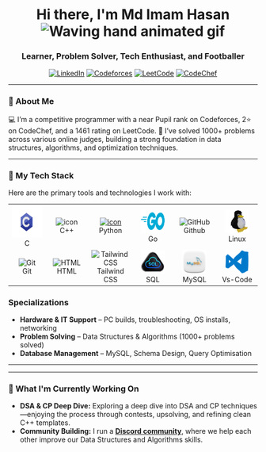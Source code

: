 
<div align="center">
  
  <h1>
    Hi there, I'm Md Imam Hasan
    <img src="https://raw.githubusercontent.com/nixin72/nixin72/master/wave.gif" alt="Waving hand animated gif" width="45" height="45" />
  </h1>
  
  <h3>Learner, Problem Solver, Tech Enthusiast, and Footballer</h3>
  
  <p>
    <a href="https://www.linkedin.com/in/imam346/"><img alt="LinkedIn" src="https://img.shields.io/badge/LinkedIn-0A66C2?style=for-the-badge&logo=linkedin&logoColor=white"></a>
    <a href="https://codeforces.com/profile/Imam346"><img alt="Codeforces" src="https://img.shields.io/badge/Codeforces-305167?style=for-the-badge&logo=codeforces&logoColor=black"></a>
    <a href="https://leetcode.com/Imam346/"><img alt="LeetCode" src="https://img.shields.io/badge/LeetCode-FFA116?style=for-the-badge&logo=leetcode&logoColor=black"></a>
    <a href="https://www.codechef.com/users/imam346"><img alt="CodeChef" src="https://img.shields.io/badge/CodeChef-5B4638?style=for-the-badge&logo=codechef&logoColor=white"></a>
  </p>

</div>

---

### 🤔 About Me
💻 I’m a competitive programmer with a near Pupil rank on Codeforces, 2⭐ on CodeChef, and a 1461 rating on LeetCode.
🧩 I’ve solved 1000+ problems across various online judges, building a strong foundation in data structures, algorithms, and optimization techniques.

---

### 🚀 My Tech Stack

Here are the primary tools and technologies I work with:
<table align="center">
  <tr>
    <td align="center" width="96">
        <img src="https://github.com/Imam346/Imam346/blob/main/img/c-gif-logo.gif" width="65" height="65" />
      <br>C
    </td>
    <td align="center" width="96">
        <img src="https://techstack-generator.vercel.app/cpp-icon.svg" alt="icon" width="65" height="65" />
      <br>C++
    </td>
    <td align="center" width="96">
      <a href="#macropower-tech">
        <img src="https://techstack-generator.vercel.app/python-icon.svg" alt="icon" width="65" height="65" />
      </a>
      <br>Python
    </td>
    <td align="center" width="96">
      <img src="https://github.com/Imam346/Imam346/blob/main/img/go-img.png" width="48" height="48" alt="jquery" />
      <br>Go
    </td>
    <td align="center" width="96">
        <img src="https://techstack-generator.vercel.app/github-icon.svg" width="65" height="65" alt="GitHub" />
      <br>Github
    </td>
    <td align="center" width="96">
      <img src="https://github.com/Imam346/Imam346/blob/main/img/linux-tux.gif" width="48" height="48" alt="jquery" />
      <br>Linux
    </td>
    
  </tr>
  <tr>
    <td align="center" width="96">
        <img src="https://skillicons.dev/icons?i=git" width="48" height="48" alt="Git" />
      <br>Git
    </td>
    <td align="center"  width="96">
        <img src="https://skillicons.dev/icons?i=html" width="48" height="48" alt="HTML" />
      <br>HTML
    </td>
    <td align="center" width="96">
      <img src="https://skillicons.dev/icons?i=tailwind" width="48" height="48" alt="Tailwind CSS" />
      <br>Tailwind CSS
    </td>
    </td>
        <td align="center" width="96">
        <img src="https://github.com/Imam346/Imam346/blob/main/img/sql.gif" width="48" height="48" alt="jquery" />
      <br>SQL
    <td align="center" width="96">
        <img src="https://github.com/Imam346/Imam346/blob/main/img/mysql.webp" width="48" height="48" alt="jquery" />
      <br>MySQL
    </td>
        <td align="center" width="96">
        <img src="https://github.com/Imam346/Imam346/blob/main/img/vs-code.gif" width="48" height="48" alt="jquery" />
      <br>Vs-Code
    </td>
  </tr>
</table>


### **Specializations**
- **Hardware & IT Support** – PC builds, troubleshooting, OS installs, networking
- **Problem Solving** – Data Structures & Algorithms (1000+ problems solved)
- **Database Management** – MySQL, Schema Design, Query Optimisation

---

---

### 🔭 What I'm Currently Working On
-   **DSA & CP Deep Dive:** Exploring a deep dive into DSA and CP techniques—enjoying the process through contests, upsolving, and refining clean C++ templates.
-   **Community Building:** I run a **[Discord community](https://discord.gg/dBQJrtQJHs)**, where we help each other improve our Data Structures and Algorithms skills.


